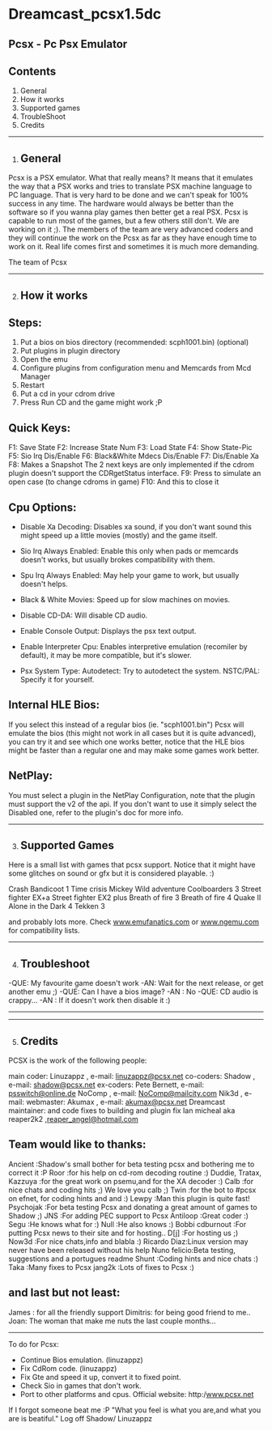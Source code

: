 # Dreamcast_pcsx1.5dc
 Pcsx - Pc Psx Emulator
 ----------------------

Contents
--------

1) General
2) How it works
3) Supported games
4) TroubleShoot
5) Credits

--------------------------------------------------------------------------------

1) General
   -------

Pcsx is a PSX emulator. What that really means? It means that it emulates the
way that a PSX works and tries to translate PSX machine language to PC language.
That is very hard to be done and we can't speak for 100% success in any time.
The hardware would always be better than the software so if you wanna play games
then better get a real PSX. Pcsx is capable to run most of the games, but a few
others still don't. We are working on it ;). The members of the team are very 
advanced coders and they will continue the work on the Pcsx as far as they have 
enough time to work on it. Real life comes first and sometimes it is much more 
demanding.

 The team of Pcsx

--------------------------------------------------------------------------------

2) How it works
   ------------

Steps:
------
 1) Put a bios on bios directory (recommended: scph1001.bin) (optional)
 2) Put plugins in plugin directory
 3) Open the emu 
 4) Configure plugins from configuration menu and Memcards from Mcd Manager
 5) Restart
 6) Put a cd in your cdrom drive
 7) Press Run CD and the game might work ;P

Quick Keys:
----------
 F1: Save State
 F2: Increase State Num
 F3: Load State
 F4: Show State-Pic
 F5: Sio Irq Dis/Enable
 F6: Black&White Mdecs Dis/Enable
 F7: Dis/Enable Xa
 F8: Makes a Snapshot
 The 2 next keys are only implemented if the cdrom plugin doesn't support
 the CDRgetStatus interface.
 F9: Press to simulate an open case (to change cdroms in game)
 F10: And this to close it

Cpu Options:
-----------
 * Disable Xa Decoding:
    Disables xa sound, if you don't want sound this might
    speed up a little movies (mostly) and the game itself.

 * Sio Irq Always Enabled:
    Enable this only when pads or memcards doesn't works,
    but usually brokes compatibility with them.

 * Spu Irq Always Enabled:
 	May help your game to work, but usually doesn't helps.
 
 * Black & White Movies:
    Speed up for slow machines on movies.

 * Disable CD-DA:
    Will disable CD audio.

 * Enable Console Output:
    Displays the psx text output.

 * Enable Interpreter Cpu:
    Enables interpretive emulation (recomiler by default),
	it may be more compatible, but it's slower.

 * Psx System Type:
    Autodetect: Try to autodetect the system.
    NSTC/PAL: Specify it for yourself.

Internal HLE Bios:
-----------------
 If you select this instead of a regular bios (ie. "scph1001.bin")
 Pcsx will emulate the bios (this might not work in all cases but it is
 quite advanced), you can try it and see which one works better, notice
 that the HLE bios might be faster than a regular one and may make some
 games work better.

NetPlay:
-------
 You must select a plugin in the NetPlay Configuration, note that the plugin
 must support the v2 of the api. If you don't want to use it simply select
 the Disabled one, refer to the plugin's doc for more info.

--------------------------------------------------------------------------------

3) Supported Games
   ---------------

Here is a small list with games that pcsx support. Notice that it might have
some glitches on sound or gfx but it is considered playable. :)

 Crash Bandicoot 1
 Time crisis
 Mickey Wild adventure
 Coolboarders 3
 Street fighter EX+a
 Street fighter EX2 plus
 Breath of fire 3
 Breath of fire 4
 Quake II
 Alone in the Dark 4
 Tekken 3

and probably lots more.
Check www.emufanatics.com or www.ngemu.com for compatibility lists.

------------------------------------------------------------------------------------------------

4) Troubleshoot
   ------------

 -QUE: My favourite game doesn't work
 -AN:  Wait for the next release, or get another emu ;)
 -QUE: Can I have a bios image?
 -AN : No
 -QUE: CD audio is crappy...
 -AN : If it doesn't work then disable it :)

------------------------------------------------------------------------------------------------
------------------------------------------------------------------------------------------------

5) Credits
   -------

PCSX is the work of the following people:

main coder:
 Linuzappz   , e-mail: linuzappz@pcsx.net
co-coders:
 Shadow      , e-mail: shadow@pcsx.net
ex-coders:
 Pete Bernett, e-mail: psswitch@online.de
 NoComp      , e-mail: NoComp@mailcity.com
 Nik3d       , e-mail:
webmaster:
 Akumax      , e-mail: akumax@pcsx.net
 Dreamcast maintainer:
 and code fixes to building and plugin fix
 Ian micheal aka reaper2k2 ,reaper_angel@hotmail.com

Team would like to thanks:
--------------------------
Ancient   :Shadow's small bother for beta testing pcsx and bothering me to correct it :P
Roor      :for his help on cd-rom decoding routine :)
Duddie,
Tratax,
Kazzuya   :for the great work on psemu,and for the XA decoder :)
Calb      :for nice chats and coding hits ;)  We love you calb ;)
Twin      :for the bot to #pcsx on efnet, for coding hints and and :)
Lewpy     :Man this plugin is quite fast! 
Psychojak :For beta testing Pcsx and donating a great amount of games to Shadow ;)
JNS       :For adding PEC support to Pcsx
Antiloop  :Great coder :)
Segu      :He knows what for :)
Null      :He also knows :)
Bobbi
cdburnout :For putting Pcsx news to their site and for hosting..
D[j]      :For hosting us ;)
Now3d     :For nice chats,info and blabla :)
Ricardo Diaz:Linux version may never have been released without his help
Nuno felicio:Beta testing, suggestions and a portugues readme
Shunt     :Coding hints and nice chats :)
Taka      :Many fixes to Pcsx
jang2k    :Lots of fixes to Pcsx :)

and last but not least:
-----------------------
James   : for all the friendly support
Dimitris: for being good friend to me..
Joan: The woman that make me nuts the last couple months...

------------------------------------------------------------------------------------------------
To do for Pcsx:
 * Continue Bios emulation. (linuzappz)
 * Fix CdRom code. (linuzappz)
 * Fix Gte and speed it up, convert it to fixed point.
 * Check Sio in games that don't work.
 * Port to other platforms and cpus.
Official website: http:/www.pcsx.net

If I forgot someone beat me :P
"What you feel is what you are,and what you are is beatiful."
Log off
Shadow/ Linuzappz
